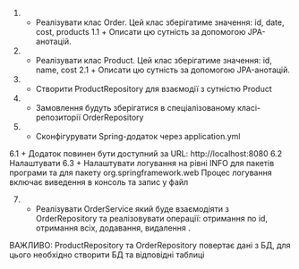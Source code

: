 1. + Реалізувати клас Order. Цей клас зберігатиме значення: id, date, cost, products
1.1 + Описати цю сутність за допомогою JPA-анотацій.

2. + Реалізувати клас Product. Цей клас зберігатиме значення: id, name, cost
2.1 + Описати цю сутність за допомогою JPA-анотацій.

3. + Створити ProductRepository для взаємодії з сутністю Product
4. + Замовлення будуть зберігатися в спеціалізованому класі-репозиторії OrderRepository
5. + Сконфігурувати Spring-додаток через application.yml

6.1 + Додаток повинен бути доступний за URL: http://localhost:8080
6.2 Налаштувати
6.3 + Налаштувати логування на рівні INFO для пакетів програми та для пакету org.springframework.web
Процес логування включає виведення в консоль та запис у файл

7. + Реалізувати OrderService який буде взаємодіяти з OrderRepository та реалізовувати операції: отримання по id, отримання всіх, додавання, видалення .

ВАЖЛИВО: ProductRepository та OrderRepository повертає дані з БД, для цього необхідно створити БД та відповідні таблиці